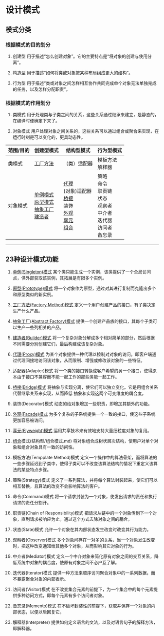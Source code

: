 # 设计模式

## 模式分类

### 根据模式的目的划分

1. 创建型 用于描述“怎么创建对象”。它的主要特点是“将对象的创建与使用分离”。

2. 构造型 用于描述“如何将类或对象按某种布局组成更大的结构”。

3. 行为型 用于描述“类或对象之间怎样相互协作共同完成单个对象无法单独完成的任务，以及怎样分配职责”。

### 根据模式的作用划分

1. 类模式 用于处理类与子类之间的关系，这些关系通过继承来建立，是静态的，在编译时便确定下来了。

2. 对象模式 用户处理对象之间关系的，这些关系可以通过组合或聚合来实现，在运行时刻是可以变化的，更具动态性。

| 范围/目的 | 创建型模式 | 结构型模式 | 行为型模式
|------------| ----------- | ------------ | ------------ |
|类模式| [工厂方法](创建型/工厂方法模式.md) | （类）适配器 |  模板方法 <br> 解释器 |
|对象模式| [单例模式](创建型/单例模式.md) <br> [原型模式](创建型/原型模式.md) <br> [抽象工厂](创建型/抽象工厂模式.md) <br>  [建造者](创建型/建造者模式.md) | [代理](创建型/代理模式.md) <br> (对象)适配器 <br> [桥接](结构型/桥接模式.md) <br> 装饰 <br> [外观](结构型/外观模式.md) <br> [享元](结构型/享元模式.md) <br> [组合](结构型/组合模式.md) |  策略 <br> 命令 <br> 职责链 <br> 状态 <br> 观察者 <br> 中介者 <br> 迭代器 <br> 访问者 <br> 备忘录 |

---

## 23种设计模式功能

1. [单例(Singleton)模式](创建型/单例模式.md)
   某个类只能生成一个实例，该类提供了一个全局访问点，供外部获取该实例，其拓展是有限多个实例。

2. [原型(Prototype)模式](创建型/原型模式.md)
   将一个对象作为原型，通过对其进行复制而克隆出多个和原型类似的新实例。

3. [工厂方法(Factory Method)模式](创建型/工厂方法模式.md)
   定义一个用户创建产品的接口，有子类决定生产什么产品。

4. [抽象工厂(Abstract Factory)模式](创建型/抽象工厂模式.md)
   提供一个创建产品族的接口，其每个子类可以生产一些列相关的产品。

5. [建造者(Builder)模式](创建型/建造者模式.md)
   将一个复杂对象分解成多个相对简单的部分，然后根据不同需要分别创建它们，最后构建成该复杂对象。

6. [代理(Proxy)模式](创建型/代理模式.md) 为某个对象提供一种代理以控制对对象的访问。即客户端通过代理间接地访问该对象，从而限制、增强或修改该对象的一些特征。

7. 适配器(Adapter)模式 将一个类的接口转换成客户希望的另一个接口，使得原本由于接口不兼容而不能一起工作的那些类能一起工作。

8. [桥接(Bridge)模式](结构型/桥接模式.md) 将抽象与实现分离，使它们可以独立变化。它是用组合关系代替继承关系来实现，从而降低 抽象和实现这两个可变维度的耦合度。

9. 装饰(Decorator)模式 动态的给对象增加一些职责，即增加其额外的功能。

10. [外观(Facade)模式](结构型/外观模式.md) 为多个复杂的子系统提供一个一致的接口，使这些子系统更加容易被访问。

11. [享元(Flyweight)模式](结构型/享元模式.md) 运用共享技术来有效地支持大量细粒度对象的复用。

12. [组合](Composite)模式(结构型/组合模式.md) 将对象组合成树状层次结构，使用户对单个对象和组合对象具有一致的访问性。

13. 模板方法(Tempplate Method)模式 定义一个操作中的算法骨架，而将算法的一些步骤延迟到子类中，使得子类可以不改变该算法结构的情况下重定义该算法的某些特点步骤。

14. 策略(Strategy)模式 定义了一系列算法，并将每个算法封装起来，使它们可以相互替换，且算法的改变不会影响算法的客户。

15. 命令(Command)模式 将一个请求封装为一个对象，使发出请求的责任和执行请求的责任分割开。

16. 职责链(Chain of Responsibility)模式 把请求从链中的一个对象传到下一个对象，直到请求被响应为止。通过这个方式去除对象之间的耦合。

17. 状态(State)模式 允许一个对象在其内部状态发生改变时改变其行为能力。

18. 观察者(Observer)模式 多个对象间存在一对多的关系，当一个对象发生改变时，把这种改变通知给其他多个对象，从而影响其它对象的行为。

19. 中介者(Mediator)模式 定义一个中介对象来简化原有对象之间的交互关系，降低系统中对象的耦合度，使原有对象之间不必户互了解。

20. 迭代器(Iterator)模式 提供一种方法来顺序访问聚合对象中的一系列数据，而不暴露聚合对象的内部表示。

21. 访问者(Visitor)模式 在不改变集合元素的前提下，为一个集合中的每个元素提供多种访问方式，即每个元素有多个访问者对象。

22. 备忘录(Memento)模式 在不破坏封装性的前提下，获取并保存一个对象的内部状态，以便以后回复它。

23. 解释器(Interpreter)
    提供如何定义语言的文法，以及对语言句子的解释方法，即解释器。